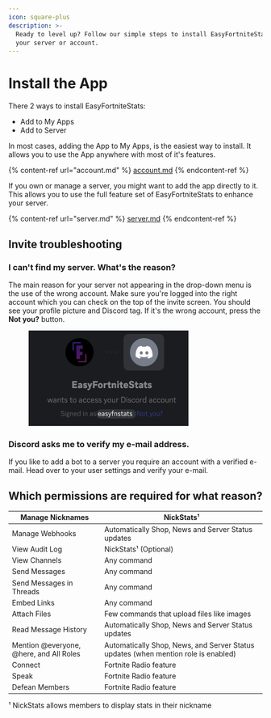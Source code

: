 ```yaml
---
icon: square-plus
description: >-
  Ready to level up? Follow our simple steps to install EasyFortniteStats to
  your server or account.
---
```


# Install the App

There 2 ways to install EasyFortniteStats:

* Add to My Apps
* Add to Server

In most cases, adding the App to My Apps, is the easiest way to install. It allows you to use the App anywhere with most of it's features.

{% content-ref url="account.md" %}
[account.md](account.md)
{% endcontent-ref %}

If you own or manage a server, you might want to add the app directly to it. This allows you to use the full feature set of EasyFortniteStats to enhance your server.

{% content-ref url="server.md" %}
[server.md](server.md)
{% endcontent-ref %}

## Invite troubleshooting

### &#x20;I can't find my server. What's the reason?

The main reason for your server not appearing in the drop-down menu is the use of the wrong account. Make sure you're logged into the right account which you can check on the top of the invite screen. You should see your profile picture and Discord tag. If it's the wrong account, press the **Not you?** button.

<figure><img src="../../.gitbook/assets/invite-change-user.png" alt="" width="317"><figcaption></figcaption></figure>

### Discord asks me to verify my e-mail address.

If you like to add a bot to a server you require an account with a verified e-mail. Head over to your user settings and verify your e-mail.

## Which permissions are required for what reason?

| Manage Nicknames                        | NickStats¹                                                                         |
| --------------------------------------- | ---------------------------------------------------------------------------------- |
| Manage Webhooks                         | Automatically Shop, News and Server Status updates                                 |
| View Audit Log                          | NickStats¹ (Optional)                                                              |
| View Channels                           | Any command                                                                        |
| Send Messages                           | Any command                                                                        |
| Send Messages in Threads                | Any command                                                                        |
| Embed Links                             | Any command                                                                        |
| Attach Files                            | Few commands that upload files like images                                         |
| Read Message History                    | Automatically Shop, News and Server Status updates                                 |
| Mention @everyone, @here, and All Roles | Automatically Shop, News, and Server Status updates (when mention role is enabled) |
| Connect                                 | Fortnite Radio feature                                                             |
| Speak                                   | Fortnite Radio feature                                                             |
| Defean Members                          | Fortnite Radio feature                                                             |

¹ NickStats allows members to display stats in their nickname
